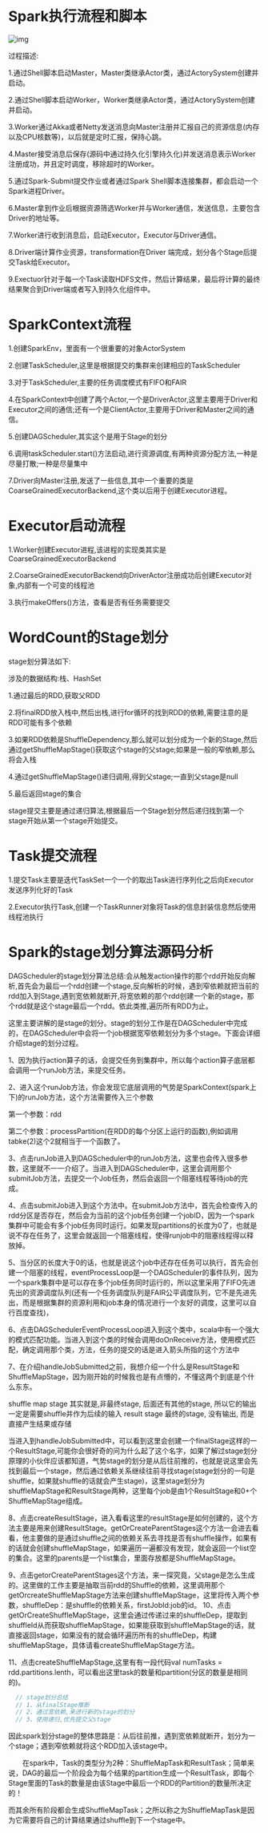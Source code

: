 # Spark执行流程和脚本

![img](https://img-blog.csdn.net/2018062711193771?watermark/2/text/aHR0cHM6Ly9ibG9nLmNzZG4ubmV0L09lbGpla2xhdXM=/font/5a6L5L2T/fontsize/400/fill/I0JBQkFCMA==/dissolve/70)

过程描述:

1.通过Shell脚本启动Master，Master类继承Actor类，通过ActorySystem创建并启动。

2.通过Shell脚本启动Worker，Worker类继承Actor类，通过ActorySystem创建并启动。

3.Worker通过Akka或者Netty发送消息向Master注册并汇报自己的资源信息(内存以及CPU核数等)，以后就是定时汇报，保持心跳。

4.Master接受消息后保存(源码中通过持久化引擎持久化)并发送消息表示Worker注册成功，并且定时调度，移除超时的Worker。

5.通过Spark-Submit提交作业或者通过Spark Shell脚本连接集群，都会启动一个Spark进程Driver。

6.Master拿到作业后根据资源筛选Worker并与Worker通信，发送信息，主要包含Driver的地址等。

7.Worker进行收到消息后，启动Executor，Executor与Driver通信。

8.Driver端计算作业资源，transformation在Driver 端完成，划分各个Stage后提交Task给Executor。

9.Exectuor针对于每一个Task读取HDFS文件，然后计算结果，最后将计算的最终结果聚合到Driver端或者写入到持久化组件中。

# SparkContext流程

1.创建SparkEnv，里面有一个很重要的对象ActorSystem

2.创建TaskScheduler,这里是根据提交的集群来创建相应的TaskScheduler

3.对于TaskScheduler,主要的任务调度模式有FIFO和FAIR

4.在SparkContext中创建了两个Actor,一个是DriverActor,这里主要用于Driver和Executor之间的通信;还有一个是ClientActor,主要用于Driver和Master之间的通信。

5.创建DAGScheduler,其实这个是用于Stage的划分

6.调用taskScheduler.start()方法启动,进行资源调度,有两种资源分配方法,一种是尽量打散;一种是尽量集中

7.Driver向Master注册,发送了一些信息,其中一个重要的类是CoarseGrainedExecutorBackend,这个类以后用于创建Executor进程。

# Executor启动流程

1.Worker创建Executor进程,该进程的实现类其实是CoarseGrainedExecutorBackend

2.CoarseGrainedExecutorBackend向DriverActor注册成功后创建Executor对象,内部有一个可变的线程池

3.执行makeOffers()方法，查看是否有任务需要提交



# WordCount的Stage划分

stage划分算法如下:

涉及的数据结构:栈、HashSet

1.通过最后的RDD,获取父RDD

2.将finalRDD放入栈中,然后出栈,进行for循环的找到RDD的依赖,需要注意的是RDD可能有多个依赖

3.如果RDD依赖是ShuffleDependency,那么就可以划分成为一个新的Stage,然后通过getShuffleMapStage()获取这个stage的父stage;如果是一般的窄依赖,那么将会入栈

4.通过getShuffleMapStage()递归调用,得到父stage;一直到父stage是null

5.最后返回stage的集合

stage提交主要是通过递归算法,根据最后一个Stage划分然后递归找到第一个stage开始从第一个stage开始提交。

# Task提交流程

1.提交Task主要是迭代TaskSet一个一个的取出Task进行序列化之后向Executor发送序列化好的Task

2.Executor执行Task,创建一个TaskRunner对象将Task的信息封装信息然后使用线程池执行



# Spark的stage划分算法源码分析

DAGScheduler的stage划分算法总结:会从触发action操作的那个rdd开始反向解析,首先会为最后一个rdd创建一个stage,反向解析的时候，遇到窄依赖就把当前的rdd加入到Stage,遇到宽依赖就断开,将宽依赖的那个rdd创建一个新的stage，那个rdd就是这个stage最后一个rdd。依此类推,遍历所有RDD为止。



这里主要讲解的是stage的划分。stage的划分工作是在DAGScheduler中完成的，在DAGScheduler中会将一个job根据宽窄依赖划分为多个stage。下面会详细介绍stage的划分过程。



1、因为执行action算子的话，会提交任务到集群中，所以每个action算子底层都会调用一个runJob方法，来提交任务。

2、进入这个runJob方法，你会发现它底层调用的气势是SparkContext(spark上下)的runJob方法，这个方法需要传入三个参数

第一个参数：rdd

第二个参数：processPartition(在RDD的每个分区上运行的函数),例如调用tabke(2)这个2就相当于一个函数了。

3、点击runJob进入到DAGScheduler中的runJob方法，这里也会传入很多参数，这里就不一一介绍了。当进入到DAGScheduler中，这里会调用那个submitJob方法，去提交一个Job任务，然后会返回一个阻塞线程等待job的完成。

4、点击submitJob进入到这个方法中。在submitJob方法中，首先会检查传入的rdd分区是否存在，然后会为当前的这个job任务创建一个jobID，因为一个spark集群中可能会有多个job任务同时运行。如果发现partitions的长度为0了，也就是说不存在任务了，这里会就返回一个阻塞线程，使得runjob中的阻塞线程得以释放掉。

5、当分区的长度大于0的话，也就是说这个job中还存在任务可以执行，首先会创建一个阻塞的线程，eventProcessLoop是一个DAGScheduler的事件队列，因为一个spark集群中是可以存在多个job任务同时运行的，所以这里采用了FIFO先进先出的资源调度队列(还有一个任务调度队列是FAIR公平调度队列，它不是先进先出，而是根据集群的资源利用和job本身的情况进行一个友好的调度，这里可以自行百度查找)，

6、点击DAGSchedulerEventProcessLoop进入到这个类中，scala中有一个强大的模式匹配功能。当进入到这个类的时候会调用doOnReceive方法，使用模式匹配，确定调用那个类，方法，任务的提交的话是进入箭头所指的这个方法中

7、在介绍handleJobSubmitted之前，我想介绍一个什么是ResultStage和ShuffleMapStage，因为刚开始的时候我也是有点懵的，不懂这两个到底是个什么东东。

shuffle map stage
其实就是,非最终stage, 后面还有其他的stage, 所以它的输出一定是需要shuffle并作为后续的输入
result stage
最终的stage, 没有输出, 而是直接产生结果或存储 

当进入到handleJobSubmitted中，可以看到这里会创建一个finalStage这样的一个ResultStage,可能你会很好奇的问为什么起了这个名字，如果了解过stage划分原理的小伙伴应该都知道，气势stage的划分是从后往前推的，也就是说这里会先找到最后一个stage，然后通过依赖关系继续往前寻找stage(stage划分的一句是shuffle，如果就shuffle的话就会产生stage)，这里stage划分为shuffleMapStage和ResultStage两种，这里每个job是由1个ResultStage和0+个ShuffleMapStage组成。

8、点击createResultStage，进入看看这里的resultStage是如何创建的，这个方法主要是用来创建ResultStage。getOrCreateParentStages这个方法一会进去看看，他主要做的是通过shuffle之间的依赖关系去寻找是否有shuffle操作，如果有的话就会创建shuffleMapStage，如果遍历一遍都没有发现，就会返回一个list空的集合。这里的parents是一个list集合，里面存放都是ShuffleMapStage。

9、点击getorCreateParentStages这个方法，来一探究竟，父stage是怎么生成的。这里做的工作主要是抽取当前rdd的Shuffle的依赖，这里调用那个getOrcreateShuffleMapStage方法来创建shuffleMapStage，这里将传入两个参数，shuffleDep：是shuffle的依赖关系，firstJobId:job的id。
10、点击getOrCreateShuffleMapStage，这里会通过传递过来的shuffleDep，提取到shuffleId从而获取shuffleMapStage，如果能获取到shuffleMapStage的话，就直接返回stage，如果没有的就会循环遍历所有的shuffleDep，构建shuffleMapStage，具体请看createShuffleMapStage方法。

11、点击createShuffleMapStage,这里有有一段代码val numTasks = rdd.partitions.lenth，可以看出这里task的数量和partition(分区的数量是相同的)。

```php
  // stage划分总结
  // 1、从finalStage推断
  // 2、通过宽依赖,来进行新的stage的划分
  // 3、使用递归,优先提交父stage
```

因此spark划分stage的整体思路是：从后往前推，遇到宽依赖就断开，划分为一个stage；遇到窄依赖就将这个RDD加入该stage中。

　　在spark中，Task的类型分为2种：ShuffleMapTask和ResultTask；简单来说，DAG的最后一个阶段会为每个结果的partition生成一个ResultTask，即每个Stage里面的Task的数量是由该Stage中最后一个RDD的Partition的数量所决定的！

而其余所有阶段都会生成ShuffleMapTask；之所以称之为ShuffleMapTask是因为它需要将自己的计算结果通过shuffle到下一个stage中。

